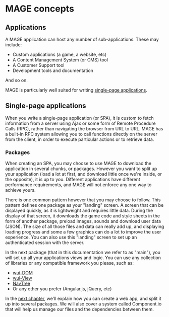# MAGE concepts

## Applications

A MAGE application can host any number of sub-applications. These may include:

* Custom applications (a game, a website, etc)
* A Content Management System (or CMS) tool
* A Customer Support tool
* Development tools and documentation

And so on.

MAGE is particularly well suited for writing
[single-page applications](http://en.wikipedia.org/wiki/Single-page_application).

## Single-page applications

When you write a single-page application (or SPA), it is custom to fetch information from a server
using Ajax or some form of Remote Procedure Calls (RPC), rather than navigating the browser from URL
to URL. MAGE has a built-in RPC system allowing you to call functions directly on the server from
the client, in order to execute particular actions or to retrieve data.

### Packages

When creating an SPA, you may choose to use MAGE to download the application in several chunks, or
packages. However you want to split up your application (load a lot at first, and download little
once we're inside, or the opposite), it is up to you. Different applications have different
performance requirements, and MAGE will not enforce any one way to achieve yours.

There is one common pattern however that you may choose to follow. This pattern defines one package
as your "landing" screen. A screen that can be displayed quickly, as it is lightweight and requires
little data. During the display of that screen, it downloads the game code and style sheets in the
form of another package, preload images, sounds and download user data (JSON). The size of all those
files and data can really add up, and displaying loading progress and some a few graphics can do a
lot to improve the user experience. You can also use this "landing" screen to set up an
authenticated session with the server.

In the next package (that in this documentation we refer to as "main"), you will set up all your
applications views and logic. You can use any collection of libraries or any compatible framework
you please, such as:

* [wui-DOM](https://github.com/Wizcorp/wui-Dom)
* [wui-View](https://github.com/Wizcorp/wui-View)
* [NavTree](https://github.com/Wizcorp/NavTree)
* Or any other you prefer (Angular.js, jQuery, etc)

In the [next chapter](WebApp.md), we'll explain how you can create a web app, and split it up into
several packages. We will also cover a system called Component.io that will help us manage our files
and the dependencies between them.
